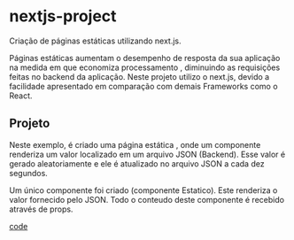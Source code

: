 # nextjs-project
Criação de páginas estáticas utilizando next.js.

Páginas estáticas aumentam o desempenho de resposta da sua aplicação na medida em que economiza processamento , diminuindo as requisições feitas no backend da aplicação. Neste projeto utilizo o next.js, devido a facilidade apresentado em comparação com demais Frameworks como o React.

## Projeto

Neste exemplo, é criado uma página estática , onde um componente renderiza um valor localizado em um arquivo JSON (Backend). Esse valor é gerado aleatoriamente e ele é atualizado no arquivo JSON a cada dez segundos.

Um único componente foi criado (componente Estatico). Este renderiza o valor fornecido pelo JSON. Todo o conteudo deste componente é recebido através de props.

[code](./images/code.png)
